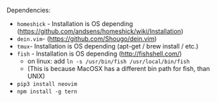Dependencies:

- `homeshick` - Installation is OS depending (https://github.com/andsens/homeshick/wiki/Installation)
- `dein.vim`- (https://github.com/Shougo/dein.vim)
- `tmux`- Installation is OS depending (apt-get / brew install / etc.)
- `fish` - Installation is OS depending (http://fishshell.com/)
    - on linux: add `ln -s /usr/bin/fish /usr/local/bin/fish`
    - (This is because MacOSX has a different bin path for fish, than UNIX)
- `pip3 install neovim`
- `npm install -g tern`

